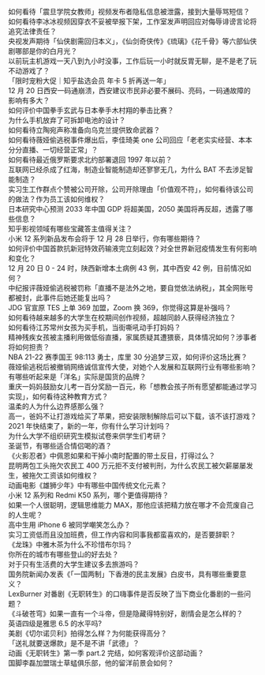 如何看待「震旦学院女教师」视频发布者隐私信息被泄露，接到大量辱骂短信？  
如何看待李冰冰视频因穿衣不妥被举报下架，工作室发声明回应对侮辱诽谤言论将追究法律责任？  
央视发声期待「仙侠剧需回归本义」，《仙剑奇侠传》《琉璃》《花千骨》等六部仙侠剧哪部是你的白月光？  
以前玩主机游戏一天八到九小时没事，工作后玩一小时就反胃无聊，是不是老了玩不动游戏了？  
「限时宠粉大促｜知乎盐选会员 年卡 5 折再送一年」  
12 月 20 日西安一码通崩溃，西安建议市民非必要不展码、亮码，一码通故障的影响有多大？  
如何评价中国拳手玄武与日本拳手木村翔的拳击比赛？  
为什么手机放弃了可拆卸电池的设计？  
如何看待立陶宛声称准备向乌克兰提供致命武器？  
如何看待薇娅偷逃税事件爆出后，李佳琦美 one 公司回应「老老实实经营、本本分分直播、一切经营正常」？  
如何看待最近俄罗斯要求北约部署退回 1997 年以前？  
互联网已经杀成了红海，制造业智能制造却还寥寥无几，为什么 BAT 不去涉足智能制造？  
实习生工作群点个赞被公司开除，公司开除理由「价值观不符」，如何看待该公司的做法？作为员工该如何维权？  
日本研究中心预测 2033 年中国 GDP 将超美国，2050 美国将再反超，透露了哪些信息？  
知乎影视领域有哪些宝藏答主值得关注？  
小米 12 系列新品发布会将于 12 月 28 日举行，你有哪些期待？  
如何评价中国首款抗新冠特效药输液完立刻起效？对全世界新冠疫情发生有何影响和变化？  
12 月 20 日 0 - 24 时，陕西新增本土病例 43 例，其中西安 42 例，目前情况如何？  
中纪报评薇娅偷逃税被罚称「直播不是法外之地，要自觉依法纳税」，其全网账号都被封，此事件后她还能复出吗？  
JDG 官宣原 TES 上单 369 加盟，Zoom 换 369，你觉得这算是补强吗？  
如何看待越来越多的大学生在校期间创作视频，超越同龄人获得经济独立？  
如何看待江苏常州女孩为买手机，当街嘶吼动手打妈妈？  
精神残疾女孩被主播利用做低俗直播，家属质疑其遭猥亵，具体情况如何？涉事者将如何担责？  
NBA 21-22 赛季国王 98:113 勇士，库里 30 分追梦三双，如何评价这场比赛？  
薇娅偷逃税后被撤销网络诚信宣传大使，对她个人发展和互联网行业有哪些影响？  
有哪些听起来是「洋名」实际是国货的品牌？  
重庆一妈妈鼓励女儿考一百分奖励一百元，称「想教会孩子所有愿望都能通过学习实现」，如何看待这种教育方式？  
温柔的人为什么边界感那么强？  
高一，爸妈不让打游戏给买了苹果，把安装限制解除后可以下载，该不该打游戏？  
2021 年快结束了，新的一年，你有什么学习计划吗？  
为什么大学不组织研究生模拟试卷来供学生们考研？  
圣诞节，有哪些适合情侣喝的酒？  
《火影忍者》中佩恩如果和干掉小南时配置的带土反目，打得过么？  
昆明两包工头拖欠农民工 400 万元拒不支付被判刑，为什么农民工被欠薪屡屡发生，被拖欠工资该如何维权？  
动画电影《雄狮少年》中有哪些中国传统文化元素？  
小米 12 系列和 Redmi K50 系列，哪个更值得期待？  
如果一个人很聪明，逻辑思维能力 MAX，那他应该把精力放在哪才不会荒废自己的人生呢？  
高中生用 iPhone 6 被同学嘲笑怎么办？  
实习工资低而且没加班费，但工作内容和同事我都蛮喜欢的，是否要辞职？  
《龙珠》中雅木茶为什么不珍惜布尔玛？  
你所在的城市有哪些登山的好去处？  
对于只有生活费的大学生建议多去旅游吗？  
国务院新闻办发表《「一国两制」下香港的民主发展》白皮书，具有哪些重要意义？  
LexBurner 对番剧《无职转生》的口嗨事件是否反映了当下商业化番剧的一些问题？  
《斗破苍穹》如果一直有一个斗帝，但是隐藏得特别好，剧情会是怎么样的？  
英语四级是雅思 6.5 的水平吗?  
美剧《切尔诺贝利》拍得怎么样？为何能获得高分？  
「送礼就要送爆款」是不是不讲「武德」？  
动画《无职转生》第一季 part.2 完结，如何客观评价这部动画？  
国脚李磊加盟瑞士草蜢俱乐部，他的留洋前景会如何？  
